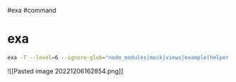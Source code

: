 #exa #command 

# exa

```zsh
exa -T --level=6 --ignore-glob="node_modules|mock|views|example|helper|public" --git-ignore --sort=ext
```

![[Pasted image 20221206162854.png]]
